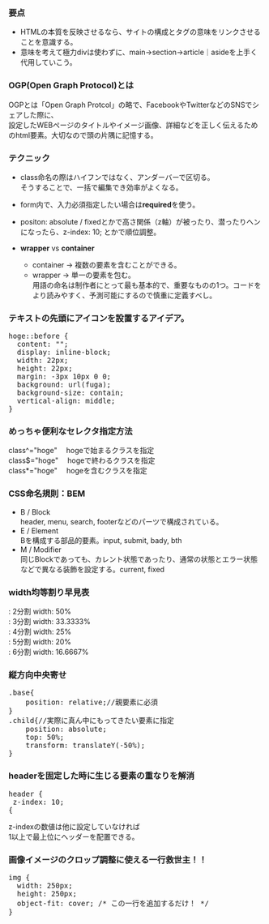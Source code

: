 ### 要点  
- HTMLの本質を反映させるなら、サイトの構成とタグの意味をリンクさせることを意識する。  
- 意味を考えて極力divは使わずに、main→section→article｜asideを上手く代用していこう。
  
### OGP(Open Graph Protocol)とは  
OGPとは「Open Graph Protcol」の略で、FacebookやTwitterなどのSNSでシェアした際に、  
設定したWEBページのタイトルやイメージ画像、詳細などを正しく伝えるためのhtml要素。大切なので頭の片隅に記憶する。
  
### テクニック
- class命名の際はハイフンではなく、アンダーバーで区切る。  
そうすることで、一括で編集でき効率がよくなる。
  
- form内で、入力必須指定したい場合は**required**を使う。
  
- positon: absolute / fixedとかで高さ関係（z軸）が被ったり、潜ったりヘンになったら、z-index: 10; とかで順位調整。
  
- **wrapper** vs **container**  
  - container → 複数の要素を含むことができる。  
  - wrapper   → 単一の要素を包む。  
用語の命名は制作者にとって最も基本的で、重要なものの1つ。コードをより読みやすく、予測可能にするので慎重に定義すべし。
  
### テキストの先頭にアイコンを設置するアイデア。
<pre>
hoge::before {
  content: "";
  display: inline-block;
  width: 22px;
  height: 22px;
  margin: -3px 10px 0 0;
  background: url(fuga);
  background-size: contain;
  vertical-align: middle;
}
</pre>
  
### めっちゃ便利なセレクタ指定方法  
class^="hoge" 　hogeで始まるクラスを指定  
class$="hoge"　 hogeで終わるクラスを指定  
class*="hoge"　 hogeを含むクラスを指定  
  
### CSS命名規則：BEM  
- B /  Block  
header, menu, search, footerなどのパーツで構成されている。  
- E /  Element  
Bを構成する部品的要素。input, submit, bady, bth  
- M / Modifier  
同じBlockであっても、カレント状態であったり、通常の状態とエラー状態などで異なる装飾を設定する。current, fixed  
  
### width均等割り早見表  
: 2分割 width: 50%  
: 3分割 width: 33.3333%  
: 4分割 width: 25%  
: 5分割 width: 20%  
: 6分割 width: 16.6667%  
  
### 縦方向中央寄せ
<pre>
.base{
	position: relative;//親要素に必須
}
.child{//実際に真ん中にもってきたい要素に指定
	position: absolute;
	top: 50%;
	transform: translateY(-50%);
}
</pre>  

### headerを固定した時に生じる要素の重なりを解消  
<pre>
header {
 z-index: 10;  
{ 
</pre>  

z-indexの数値は他に設定していなければ  
1以上で最上位にヘッダーを配置できる。
  
### 画像イメージのクロップ調整に使える一行救世主！！  
<pre>
img {
  width: 250px;
  height: 250px;
  object-fit: cover; /* この一行を追加するだけ！ */
}
</pre>  
  
